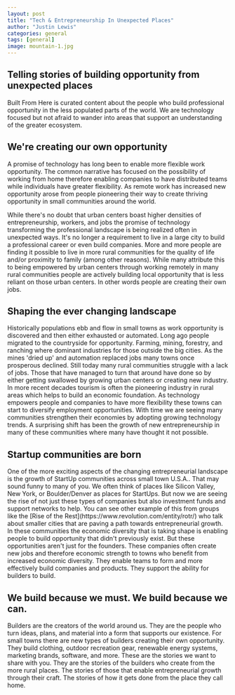```yaml
---
layout: post
title: "Tech & Entrepreneurship In Unexpected Places"
author: "Justin Lewis"
categories: general
tags: [general]
image: mountain-1.jpg
---
```


<h2>
  Telling stories of building opportunity from unexpected places
</h2>

Built From Here is curated content about the people who build professional opportunity in the less populated parts of the world. We are technology focused but not afraid to wander into areas that support an understanding of the greater ecosystem.


<h2>
  We're creating our own opportunity
</h2>

A promise of technology has long been to enable more flexible work opportunity. The common narrative has focused on the possibility of working from home therefore enabling companies to have distributed teams while individuals have greater flexibility. As remote work has increased new opportunity arose from people pioneering their way to create thriving opportunity in small communities around the world.

While there's no doubt that urban centers boast higher densities of entrepreneurship, workers, and jobs the promise of technology transforming the professional landscape is being realized often in unexpected ways. It's no longer a requirement to live in a large city to build a professional career or even build companies. More and more people are finding it possible to live in more rural communities for the quality of life and/or proximity to family (among other reasons). While many attribute this to being empowered by urban centers through working remotely in many rural communities people are actively building local opportunity that is less reliant on those urban centers. In other words people are creating their own jobs.


<h2>
  Shaping the ever changing landscape
</h2>
Historically populations ebb and flow in small towns as work opportunity is discovered and then either exhausted or automated. Long ago people migrated to the countryside for opportunity. Farming, mining, forestry, and ranching where dominant industries for those outside the big cities. As the mines 'dried up' and automation replaced jobs many towns once prosperous declined. Still today many rural communities struggle with a lack of jobs. Those that have managed to turn that around have done so by either getting swallowed by growing urban centers or creating new industry. In more recent decades tourism is often the pioneering industry in rural areas which helps to build an economic foundation. As technology empowers people and companies to have more flexibility these towns can start to diversify employment opportunities. With time we are seeing many communities strengthen their economies by adopting growing technology trends. A surprising shift has been the growth of new entrepreneurship in many of these communities where many have thought it not possible.


<h2>
  Startup communities are born
</h2>
One of the more exciting aspects of the changing entrepreneurial landscape is the growth of StartUp communities across small town U.S.A.. That may sound funny to many of you. We often think of places like Silicon Valley, New York, or Boulder/Denver as places for StartUps. But now we are seeing the rise of not just these types of companies but also investment funds and support networks to help. You can see other example of this from groups like the [Rise of the Rest](https://www.revolution.com/entity/rotr/) who talk about smaller cities that are paving a path towards entrepreneurial growth. In these communities the economic diversity that is taking shape is enabling people to build opportunity that didn't previously exist. But these opportunities aren't just for the founders. These companies often create new jobs and therefore economic strength to towns who benefit from increased economic diversity. They enable teams to form and more effectively build companies and products. They support the ability for builders to build.


<h2>We build because we must. We build because we can.</h2>

Builders are the creators of the world around us. They are the people who turn ideas, plans, and material into a form that supports our existence. For small towns there are new types of builders creating their own opportunity. They build clothing, outdoor recreation gear, renewable energy systems, marketing brands, software, and more. These are the stories we want to share with you. They are the stories of the builders who create from the more rural places. The stories of those that enable entrepreneurial growth through their craft. The stories of how it gets done from the place they call home.
